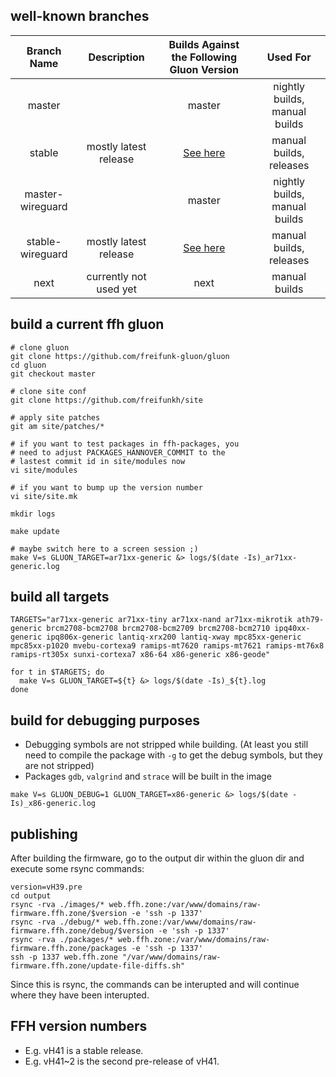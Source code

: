 ## well-known branches

|    Branch Name   |       Description      |                Builds Against the Following Gluon Version                |            Used For           |
|:----------------:|:----------------------:|:------------------------------------------------------------------------:|:-----------------------------:|
|      master      |                        |                                  master                                  | nightly builds, manual builds |
|      stable      |  mostly latest release | [See here](https://hannover.freifunk.net/wiki/Freifunk/FirmwareReleases) |    manual builds, releases    |
| master-wireguard |                        |                                  master                                  | nightly builds, manual builds |
| stable-wireguard |  mostly latest release | [See here](https://hannover.freifunk.net/wiki/Freifunk/FirmwareReleases) |    manual builds, releases    |
|       next       | currently not used yet |                                   next                                   |         manual builds         |

## build a current ffh gluon

``` shell
# clone gluon
git clone https://github.com/freifunk-gluon/gluon
cd gluon
git checkout master

# clone site conf
git clone https://github.com/freifunkh/site

# apply site patches
git am site/patches/*

# if you want to test packages in ffh-packages, you
# need to adjust PACKAGES_HANNOVER_COMMIT to the
# lastest commit id in site/modules now
vi site/modules

# if you want to bump up the version number
vi site/site.mk

mkdir logs

make update

# maybe switch here to a screen session ;)
make V=s GLUON_TARGET=ar71xx-generic &> logs/$(date -Is)_ar71xx-generic.log

```

## build all targets

``` shell
TARGETS="ar71xx-generic ar71xx-tiny ar71xx-nand ar71xx-mikrotik ath79-generic brcm2708-bcm2708 brcm2708-bcm2709 brcm2708-bcm2710 ipq40xx-generic ipq806x-generic lantiq-xrx200 lantiq-xway mpc85xx-generic mpc85xx-p1020 mvebu-cortexa9 ramips-mt7620 ramips-mt7621 ramips-mt76x8 ramips-rt305x sunxi-cortexa7 x86-64 x86-generic x86-geode"

for t in $TARGETS; do
  make V=s GLUON_TARGET=${t} &> logs/$(date -Is)_${t}.log
done
```

## build for debugging purposes

- Debugging symbols are not stripped while building. (At least you still need to compile the package with `-g` to get the debug symbols, but they are not stripped)
- Packages `gdb`, `valgrind` and `strace` will be built in the image

``` shell
make V=s GLUON_DEBUG=1 GLUON_TARGET=x86-generic &> logs/$(date -Is)_x86-generic.log
```

## publishing

After building the firmware, go to the output dir within the gluon dir and execute some rsync commands:
```
version=vH39.pre
cd output
rsync -rva ./images/* web.ffh.zone:/var/www/domains/raw-firmware.ffh.zone/$version -e 'ssh -p 1337'
rsync -rva ./debug/* web.ffh.zone:/var/www/domains/raw-firmware.ffh.zone/debug/$version -e 'ssh -p 1337'
rsync -rva ./packages/* web.ffh.zone:/var/www/domains/raw-firmware.ffh.zone/packages -e 'ssh -p 1337'
ssh -p 1337 web.ffh.zone "/var/www/domains/raw-firmware.ffh.zone/update-file-diffs.sh"
```

Since this is rsync, the commands can be interupted and will continue where they have been interupted.

## FFH version numbers

- E.g. vH41 is a stable release.
- E.g. vH41~2 is the second pre-release of vH41.
